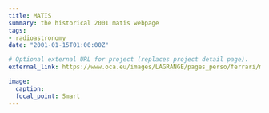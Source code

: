 ```yaml
---
title: MATIS
summary: the historical 2001 matis webpage
tags:
- radioastronomy
date: "2001-01-15T01:00:00Z"

# Optional external URL for project (replaces project detail page).
external_link: https://www.oca.eu/images/LAGRANGE/pages_perso/ferrari/matis/index.html

image:
  caption: 
  focal_point: Smart
---
```


